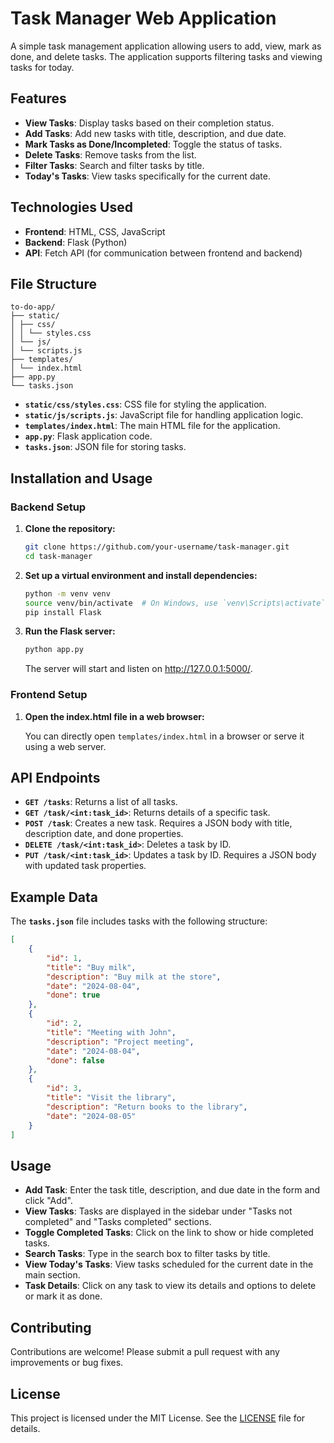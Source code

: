 # Task Manager Web Application

A simple task management application allowing users to add, view, mark as done, and delete tasks. The application supports filtering tasks and viewing tasks for today.

## Features

- **View Tasks**: Display tasks based on their completion status.
- **Add Tasks**: Add new tasks with title, description, and due date.
- **Mark Tasks as Done/Incompleted**: Toggle the status of tasks.
- **Delete Tasks**: Remove tasks from the list.
- **Filter Tasks**: Search and filter tasks by title.
- **Today's Tasks**: View tasks specifically for the current date.

## Technologies Used

- **Frontend**: HTML, CSS, JavaScript
- **Backend**: Flask (Python)
- **API**: Fetch API (for communication between frontend and backend)

## File Structure

```
to-do-app/
├── static/
│ ├── css/
│ │ └── styles.css
│ └── js/
│ └── scripts.js
├── templates/
│ └── index.html
├── app.py
└── tasks.json
```

- **`static/css/styles.css`**: CSS file for styling the application.
- **`static/js/scripts.js`**: JavaScript file for handling application logic.
- **`templates/index.html`**: The main HTML file for the application.
- **`app.py`**: Flask application code.
- **`tasks.json`**: JSON file for storing tasks.

## Installation and Usage

### Backend Setup

1. **Clone the repository:**

   ```bash
   git clone https://github.com/your-username/task-manager.git
   cd task-manager
   ```

2. **Set up a virtual environment and install dependencies:**

   ```bash
   python -m venv venv
   source venv/bin/activate  # On Windows, use `venv\Scripts\activate`
   pip install Flask
   ```

3. **Run the Flask server:**

   ```bash
   python app.py
   ```
   The server will start and listen on http://127.0.0.1:5000/.

### Frontend Setup

1. **Open the index.html file in a web browser:**

   You can directly open `templates/index.html` in a browser or serve it using a web server.

## API Endpoints

- **`GET /tasks`**: Returns a list of all tasks.
- **`GET /task/<int:task_id>`**: Returns details of a specific task.
- **`POST /task`**: Creates a new task. Requires a JSON body with title, description date, and done properties.
- **`DELETE /task/<int:task_id>`**: Deletes a task by ID.
- **`PUT /task/<int:task_id>`**: Updates a task by ID. Requires a JSON body with updated task properties.

## Example Data

The **`tasks.json`** file includes tasks with the following structure:

```json
[
    {
        "id": 1,
        "title": "Buy milk",
        "description": "Buy milk at the store",
        "date": "2024-08-04",
        "done": true
    },
    {
        "id": 2,
        "title": "Meeting with John",
        "description": "Project meeting",
        "date": "2024-08-04",
        "done": false
    },
    {
        "id": 3,
        "title": "Visit the library",
        "description": "Return books to the library",
        "date": "2024-08-05"
    }
]
```

## Usage

- **Add Task**: Enter the task title, description, and due date in the form and click "Add".
- **View Tasks**: Tasks are displayed in the sidebar under "Tasks not completed" and "Tasks completed" sections.
- **Toggle Completed Tasks**: Click on the link to show or hide completed tasks.
- **Search Tasks**: Type in the search box to filter tasks by title.
- **View Today's Tasks**: View tasks scheduled for the current date in the main section.
- **Task Details**: Click on any task to view its details and options to delete or mark it as done.

## Contributing

Contributions are welcome! Please submit a pull request with any improvements or bug fixes.

## License

This project is licensed under the MIT License. See the [LICENSE](LICENSE) file for details.
